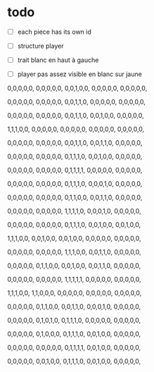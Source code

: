 # todo
-[ ]  each piece has its own id
-[ ] structure player
-[ ] trait blanc en haut à gauche
-[ ] player pas assez visible en blanc sur jaune


0,0,0,0,0,
0,0,0,0,0,
0,0,1,0,0,
0,0,0,0,0,
0,0,0,0,0,


0,0,0,0,0,
0,0,0,0,0,
0,0,1,1,0,
0,0,0,0,0,
0,0,0,0,0,

0,0,0,0,0,
0,0,0,0,0,
0,0,1,1,0,
0,0,1,0,0,
0,0,0,0,0,

1,1,1,0,0,
0,0,0,0,0,
0,0,0,0,0,
0,0,0,0,0,
0,0,0,0,0,

0,0,0,0,0,
0,0,0,0,0,
0,0,1,1,0,
0,0,1,1,0,
0,0,0,0,0,

0,0,0,0,0,
0,0,0,0,0,
0,1,1,1,0,
0,0,1,0,0,
0,0,0,0,0,

0,0,0,0,0,
0,0,0,0,0,
0,1,1,1,1,
0,0,0,0,0,
0,0,0,0,0,

0,0,0,0,0,
0,0,0,0,0,
0,1,1,1,0,
0,0,0,1,0,
0,0,0,0,0,

0,0,0,0,0,
0,0,0,0,0,
0,1,1,0,0,
0,0,1,1,0,
0,0,0,0,0,

0,0,0,0,0,
0,0,0,0,0,
1,1,1,1,0,
0,0,0,1,0,
0,0,0,0,0,

0,0,0,0,0,
0,0,0,0,0,
0,1,1,1,0,
0,0,1,0,0,
0,0,1,0,0,

1,1,1,0,0,
0,0,1,0,0,
0,0,1,0,0,
0,0,0,0,0,
0,0,0,0,0,

0,0,0,0,0,
0,0,0,0,0,
1,1,1,0,0,
0,0,1,1,0,
0,0,0,0,0,

0,0,0,0,0,
0,1,1,0,0,
0,0,1,0,0,
0,0,1,1,0,
0,0,0,0,0,

0,0,0,0,0,
0,0,0,0,0,
1,1,1,1,1,
0,0,0,0,0,
0,0,0,0,0,

1,1,1,0,0,
1,1,0,0,0,
0,0,0,0,0,
0,0,0,0,0,
0,0,0,0,0,

0,0,0,0,0,
0,1,1,0,0,
0,0,1,1,0,
0,0,0,1,0,
0,0,0,0,0,

0,0,0,0,0,
0,1,0,1,0,
0,1,1,1,0,
0,0,0,0,0,
0,0,0,0,0,

0,0,0,0,0,
0,1,0,0,0,
0,1,1,1,0,
0,0,1,0,0,
0,0,0,0,0,

0,0,0,0,0,
0,0,0,0,0,
0,1,1,1,1,
0,0,1,0,0,
0,0,0,0,0,

0,0,0,0,0,
0,0,1,0,0,
0,1,1,1,0,
0,0,1,0,0,
0,0,0,0,0,



